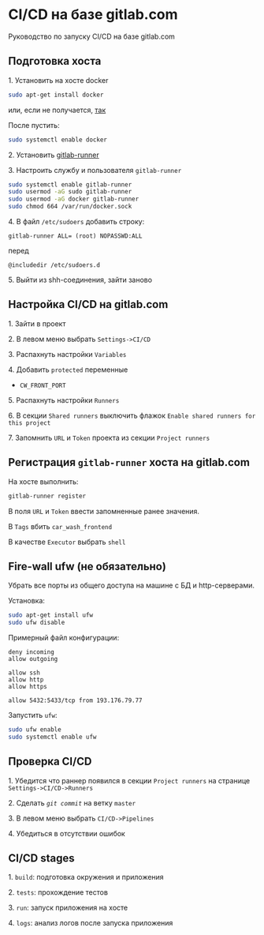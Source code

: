 # CI/CD на базе gitlab.com

Руководство по запуску CI/CD на базе gitlab.com

## Подготовка хоста

1\. Установить на хосте docker

```bash
sudo apt-get install docker
```

или, если не получается, [так](https://docs.docker.com/engine/install/debian/#install-from-a-package)

После пустить:

```bash
sudo systemctl enable docker
```

2\. Установить [gitlab-runner](https://docs.gitlab.com/runner/install/linux-repository.html)

3\. Настроить службу и пользователя `gitlab-runner`

```bash
sudo systemctl enable gitlab-runner
sudo usermod -aG sudo gitlab-runner
sudo usermod -aG docker gitlab-runner
sudo chmod 664 /var/run/docker.sock
```

4\. В файл `/etc/sudoers` добавить строку:

```config
gitlab-runner ALL= (root) NOPASSWD:ALL
```

перед

```config
@includedir /etc/sudoers.d
```

5\. Выйти из shh-соединения, зайти заново

## Настройка CI/CD на gitlab.com

1\. Зайти в проект

2\. В левом меню выбрать `Settings->CI/CD`

3\. Распахнуть настройки `Variables`

4\. Добавить `protected` переменные

* `CW_FRONT_PORT`

5\. Распахнуть настройки `Runners`

6\. В секции `Shared runners` выключить флажок `Enable shared runners for this project`

7\. Запомнить `URL` и `Token` проекта из секции `Project runners`

## Регистрация `gitlab-runner` хоста на gitlab.com

На хосте выполнить:

```bash
gitlab-runner register 
```

В поля `URL` и `Token` ввести запомненные ранее значения.

В `Tags` вбить `car_wash_frontend`

В качестве `Executor` выбрать `shell`

## Fire-wall ufw (не обязательно)

Убрать все порты из общего доступа на машине с БД и http-серверами.

Установка:

```bash
sudo apt-get install ufw
sudo ufw disable
```

Примерный файл конфигурации:

```ufw
deny incoming
allow outgoing

allow ssh
allow http
allow https

allow 5432:5433/tcp from 193.176.79.77
```

Запустить `ufw`:

```bash
sudo ufw enable
sudo systemctl enable ufw
```

## Проверка CI/CD

1\. Убедится что раннер появился в секции `Project runners` на странице `Settings->CI/CD->Runners`

2\. Сделать *`git commit`* на ветку `master`

3\. В левом меню выбрать `CI/CD->Pipelines`

4\. Убедиться в отсутствии ошибок

## CI/CD stages

1\. `build`: подготовка окружения и приложения

2\. `tests`: прохождение тестов

3\. `run`: запуск приложения на хосте

4\. `logs`: анализ логов после запуска приложения
